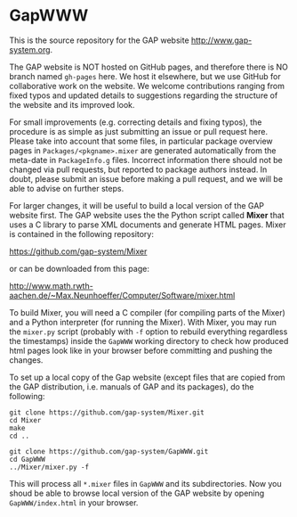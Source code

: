 # GapWWW

This is the source repository for the GAP website http://www.gap-system.org.

The GAP website is NOT hosted on GitHub pages, and therefore there is NO
branch named `gh-pages` here. We host it elsewhere, but we use GitHub for
collaborative work on the website. We welcome contributions ranging from 
fixed typos and updated details to suggestions regarding the structure of 
the website and its improved look.

For small improvements (e.g. correcting details and fixing typos), the 
procedure is as simple as just submitting an issue or pull request here.
Please take into account that some files, in particular package overview 
pages in `Packages/<pkgname>.mixer` are generated automatically from the
meta-date in `PackageInfo.g` files. Incorrect information there should 
not be changed via pull requests, but reported to package authors instead.
In doubt, please submit an issue before making a pull request, and we 
will be able to advise on further steps.

For larger changes, it will be useful to build a local version of the GAP
website first. The GAP website uses the the Python script called **Mixer**
that uses a C library to parse XML documents and generate HTML pages. 
Mixer is contained in the following repository:

  https://github.com/gap-system/Mixer

or can be downloaded from this page:

  http://www.math.rwth-aachen.de/~Max.Neunhoeffer/Computer/Software/mixer.html
  
To build Mixer, you will need a C compiler (for compiling parts of the Mixer) 
and a Python interpreter (for running the Mixer). With Mixer, you may run 
the `mixer.py` script (probably with `-f` option to rebuild everything 
regardless the timestamps) inside the `GapWWW` working directory to check 
how produced html pages look like in your browser before committing and 
pushing the changes.

To set up a local copy of the Gap website (except files that are copied
from the GAP distribution, i.e. manuals of GAP and its packages), do the
following:

```
git clone https://github.com/gap-system/Mixer.git
cd Mixer
make
cd ..

git clone https://github.com/gap-system/GapWWW.git
cd GapWWW
../Mixer/mixer.py -f
```

This will process all `*.mixer` files in `GapWWW` and its subdirectories.
Now you shoud be able to browse local version of the GAP website by opening
`GapWWW/index.html` in your browser.
